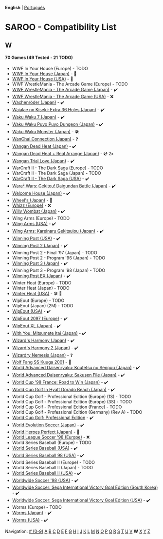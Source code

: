 **English** | [Português](../pt-br/W.md)

# SAROO - Compatibility List

## W

#### 70 Games (49 Tested - 21 TODO)

- WWF In Your House (Europe) - TODO
- [WWF In Your House (Japan)](../../../Regions/Retails/Japan/T-8120G/README.md) - :100:
- [WWF In Your House (USA)](../../../Regions/Retails/USA/T-8126H/README.md) - :100:
- WWF WrestleMania - The Arcade Game (Europe) - TODO
- [WWF WrestleMania - The Arcade Game (Japan)](../../../Regions/Retails/Japan/T-8112G/01/README.md) - :heavy_check_mark:
- [WWF WrestleMania - The Arcade Game (USA)](../../../Regions/Retails/USA/T-8112H/01/README.md) - :x:
- [Wachenröder (Japan)](../../../Regions/Retails/Japan/GS-9183/01/README.md) - :heavy_check_mark:
- [Waialae no Kiseki: Extra 36 Holes (Japan)](../../../Regions/Retails/Japan/T-11402G/01/README.md) - :heavy_check_mark:
- [Waku Waku 7 (Japan)](../../../Regions/Retails/Japan/T-1515G/01/README.md) - :heavy_check_mark:
- [Waku Waku Puyo Puyo Dungeon (Japan)](../../../Regions/Retails/Japan/T-6608G/01/README.md) - :heavy_check_mark:
- [Waku Waku Monster (Japan)](../../../Regions/Retails/Japan/T-16608G/README.md) - :hammer_and_wrench:
- [WanChai Connection (Japan)](../../../Regions/Retails/Japan/GS-9007/01/README.md) - :question:
- [Wangan Dead Heat (Japan)](../../../Regions/Retails/Japan/T-9102G/README.md) - :heavy_check_mark:
- [Wangan Dead Heat + Real Arrange (Japan)](../../../Regions/Retails/Japan/T-9103G/README.md) - :cd: 2x
- [Wangan Trial Love (Japan)](../../../Regions/Retails/Japan/T-9110G/01/README.md) - :heavy_check_mark:
- WarCraft II - The Dark Saga (Europe) - TODO
- WarCraft II - The Dark Saga (Japan) - TODO
- [WarCraft II - The Dark Saga (USA)](../../../Regions/Retails/USA/T-5023H/01/README.md) - :heavy_check_mark:
- [Wara² Wars: Gekitou! Daigundan Battle (Japan)](../../../Regions/Retails/Japan/T-21507G/01/README.md) - :heavy_check_mark:
- [Welcome House (Japan)](../../../Regions/Retails/Japan/T-15027G/01/README.md) - :heavy_check_mark:
- [Wheel's (Japan)](../../../Regions/Retails/Japan/610609201/README.md) - :100:
- [Whizz (Europe)](../../../Regions/Retails/Europe/T-9515H-50/01/README.md) - :x:
- [Willy Wombat (Japan)](../../../Regions/Retails/Japan/T-14306G/01/README.md) - :heavy_check_mark:
- Wing Arms (Europe) - TODO
- [Wing Arms (USA)](../../../Regions/Retails/USA/MK-81024/01/README.md) - :heavy_check_mark:
- [Wing Arms: Kareinaru Gekitsuiou (Japan)](../../../Regions/Retails/Japan/GS-9038/01/README.md) - :heavy_check_mark:
- [Winning Post (USA)](../../../Regions/Retails/USA/T-7602H/01/README.md) - :heavy_check_mark:
- [Winning Post 2 (Japan)](../../../Regions/Retails/Japan/T-7612G/01/README.md) - :heavy_check_mark:
- Winning Post 2 - Final '97 (Japan) - TODO
- Winning Post 2 - Program '96 (Japan) - TODO
- [Winning Post 3 (Japan)](../../../Regions/Retails/Japan/T-7660G/01/README.md) - :heavy_check_mark:
- Winning Post 3 - Program '98 (Japan) - TODO
- [Winning Post EX (Japan)](../../../Regions/Retails/Japan/T-7606G/01/README.md) - :heavy_check_mark:
- Winter Heat (Europe) - TODO
- Winter Heat (Japan) - TODO
- [Winter Heat (USA)](../../../Regions/Retails/USA/MK-81129/README.md) - :hammer_and_wrench: :checkered_flag:
- WipEout (Europe) - TODO
- WipEout (Japan) (2M) - TODO
- [WipEout (USA)](../../../Regions/Retails/USA/T-18601H/01/README.md) - :heavy_check_mark:
- [WipEout 2097 (Europe)](../../../Regions/Retails/Europe/T-11308H-50/01/README.md) - :heavy_check_mark:
- [WipEout XL (Japan)](../../../Regions/Retails/Japan/T-18619G/01/README.md) - :heavy_check_mark:
- [With You: Mitsumete Itai (Japan)](../../../Regions/Retails/Japan/T-20117G/01/README.md) - :heavy_check_mark:
- [Wizard's Harmony (Japan)](../../../Regions/Retails/Japan/T-22001G/01/README.md) - :heavy_check_mark:
- [Wizard's Harmony 2 (Japan)](../../../Regions/Retails/Japan/T-22004G/01/README.md) - :heavy_check_mark:
- [Wizardry Nemesis (Japan)](../../../Regions/Retails/Japan/T-37001G/01/README.md) - :question:
- [Wolf Fang SS Kuuga 2001](../../../Regions/Retails/Japan/T-26105G/README.md) - :100:
- [World Advanced Daisenryaku: Koutetsu no Senpuu (Japan)](../../../Regions/Retails/Japan/GS9025/01/README.md) - :heavy_check_mark:
- [World Advanced Daisenryaku: Sakusen File (Japan)](../../../Regions/Retails/Japan/GS-9082/01/README.md) - :heavy_check_mark:
- [World Cup '98 France: Road to Win (Japan)](../../../Regions/Retails/Japan/GS-9196/01/README.md) - :heavy_check_mark:
- [World Cup Golf In Hyatt Dorado Beach (Japan)](../../../Regions/Retails/Japan/T-7301G/01/README.md) - :heavy_check_mark:
- World Cup Golf - Professional Edition (Europe) (1S) - TODO
- World Cup Golf - Professional Edition (Europe) (3S) - TODO
- World Cup Golf - Professional Edition (France) - TODO
- World Cup Golf - Professional Edition (Germany) (Rev A) - TODO
- [World Cup Golf: Professional Edition](../../../Regions/Retails/USA/T-7903H/01/README.md) - :heavy_check_mark:
- [World Evolution Soccer (Japan)](../../../Regions/Retails/Japan/T-2002G/01/README.md) - :heavy_check_mark:
- [World Heroes Perfect (Japan)](../../../Regions/Retails/Japan/T-3103G/README.md) - :100:
- [World League Soccer '98 (Europe)](../../../Regions/Retails/Europe/MK-81181/01/README.md) - :x:
- World Series Baseball (Europe) - TODO
- [World Series Baseball (USA)](../../../Regions/Retails/USA/MK-81109/01/README.md) - :heavy_check_mark:
- [World Series Baseball 98 (USA)](../../../Regions/Retails/USA/MK-81127/01/README.md) - :heavy_check_mark:
- World Series Baseball II (Europe) - TODO
- World Series Baseball II (Japan) - TODO
- [World Series Baseball II (USA)](../../../Regions/Retails/USA/MK-81113/01/README.md) - :heavy_check_mark:
- [Worldwide Soccer '98 (USA)](../../../Regions/Retails/USA/MK-81123/01/README.md) - :heavy_check_mark:
- [Worldwide Soccer: Sega International Victory Goal Edition (South Korea)](../../../Regions/Retails/SouthKorea/MK-81105/01/README.md) - :heavy_check_mark:
- [Worldwide Soccer: Sega International Victory Goal Edition (USA)](../../../Regions/Retails/USA/MK-81105/01/README.md) - :heavy_check_mark:
- Worms (Europe) - TODO
- [Worms (Japan)](../../../Regions/Retails/Japan/T-22404G/01/README.md) - :heavy_check_mark:
- [Worms (USA)](../../../Regions/Retails/USA/T-16403H/01/README.md) - :heavy_check_mark:

Navigation:
[# (0-9)](./09.md) [A](./A.md) [B](./B.md) [C](./C.md) [D](./D.md) [E](./E.md) [F](./F.md) [G](./G.md) [H](./H.md) [I](./I.md) [J](./J.md) [K](./K.md) [L](./L.md) [M](./M.md) [N](./N.md) [O](./O.md) [P](./P.md) [Q](./Q.md) [R](./R.md) [S](./S.md) [T](./T.md) [U](./U.md) [V](./V.md) **W** [X](./X.md) [Y](./Y.md) [Z](./Z.md)
